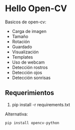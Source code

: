 # Hello Open-CV

Basicos de open-cv:

* Carga de imagen
* Tamaño
* Rotación
* Guardado
* Visualización
* Templates
* Uso de webcam
* Detección rostros
* Detección ojos
* Detección sonrisas

## Requerimientos

1. pip install -r requirements.txt

Alternativa:

```bash
pip install opencv-python
```
